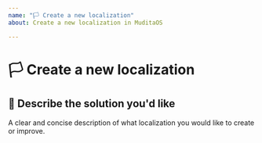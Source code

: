 ```yaml
---
name: "🏳 Create a new localization"
about: Create a new localization in MuditaOS

---
```


# 🏳 Create a new localization

## 📝 Describe the solution you'd like

A clear and concise description of what localization you would like to create or improve.